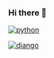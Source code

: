 ### Hi there 👋

[![python](https://img.shields.io/badge/Python-3776AB?style=for-the-badge&logo=python&logoColor=white)](https://github.com/JuanBindez/auto)

[![django](https://img.shields.io/badge/Django-092E20?style=for-the-badge&logo=django&logoColor=white)]()

[![]()]()

[![]()]()
